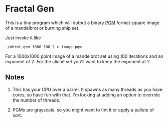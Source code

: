 Fractal Gen
==========
This is a tiny program which will output a binary [PGM](https://wikipedia.org/wiki/Netpbm_format#PGM_example) format square image of a mandelbrot or burning ship set.

Just invoke it like 

	./mbrot-gen 1000 100 2 > image.pgm

For a 1000x1000 point image of a mandelbrot set using 100 iterations and an exponent of 2.
For the clich&eacute; set you'll want to keep the exponent at 2.

Notes
-----

1. This has your CPU over a barrel.
   It spawns as many threads as you have cores, so have fun with that.
   I'm looking at adding an option to override the number of threads.

2. PGMs are grayscale, so you might want to tint it or apply a pallete of sort.
